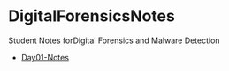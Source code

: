 # DigitalForensicsNotes
Student Notes forDigital Forensics and Malware Detection
- [Day01-Notes](https://github.com/sector21/DigitalForensicsNotes/blob/main/Day01.md)
